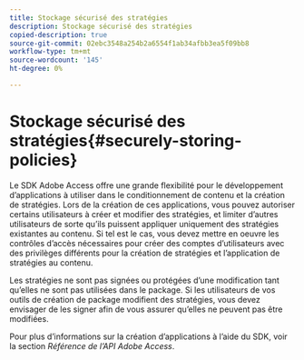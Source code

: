 ```yaml
---
title: Stockage sécurisé des stratégies
description: Stockage sécurisé des stratégies
copied-description: true
source-git-commit: 02ebc3548a254b2a6554f1ab34afbb3ea5f09bb8
workflow-type: tm+mt
source-wordcount: '145'
ht-degree: 0%

---
```


# Stockage sécurisé des stratégies{#securely-storing-policies}

Le SDK Adobe Access offre une grande flexibilité pour le développement d’applications à utiliser dans le conditionnement de contenu et la création de stratégies. Lors de la création de ces applications, vous pouvez autoriser certains utilisateurs à créer et modifier des stratégies, et limiter d’autres utilisateurs de sorte qu’ils puissent appliquer uniquement des stratégies existantes au contenu. Si tel est le cas, vous devez mettre en oeuvre les contrôles d’accès nécessaires pour créer des comptes d’utilisateurs avec des privilèges différents pour la création de stratégies et l’application de stratégies au contenu.

Les stratégies ne sont pas signées ou protégées d’une modification tant qu’elles ne sont pas utilisées dans le package. Si les utilisateurs de vos outils de création de package modifient des stratégies, vous devez envisager de les signer afin de vous assurer qu’elles ne peuvent pas être modifiées.

Pour plus d’informations sur la création d’applications à l’aide du SDK, voir la section *Référence de l’API Adobe Access*.
